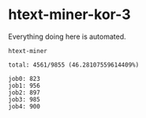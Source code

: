 # htext-miner-kor-3

Everything doing here is automated.

```
htext-miner

total: 4561/9855 (46.28107559614409%)

job0: 823
job1: 956
job2: 897
job3: 985
job4: 900
```